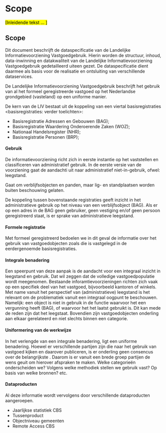 # Scope

<mark>[Inleidende tekst ... ]</mark>

## Scope
Dit document beschrijft de dataspecificatie van de Landelijke Informatievoorziening Vastgoedgebruik. Hierin worden de structuur, inhoud, data-inwinning en datakwaliteit van de Landelijke Informatievoorziening Vastgoedgebruik gedetailleerd uiteen gezet. De dataspecificatie dient daarmee als basis voor de realisatie en ontsluiting van verschillende dataservices.

De Landelijke Informatievoorziening Vastgoedgebruik beschrijft het gebruik van al het formeel geregistreerde vastgoed op het Nederlandse grondgebied (vasteland) op een uniforme manier.

De kern van de LIV bestaat uit de koppeling van een viertal basisregistraties <basisregistraties: verder toelichten>:
* Basisregistratie Adressen en Gebouwen (BAG);
* Basisregistratie Waardering Onderoerende Zaken (WOZ);
* Nationaal Handelsregister (NHR);
* Basisregistratie Personen (BRP);

#### Gebruik
De informatievoorziening richt zich in eerste instantie op het vaststellen en classificeren van administratief gebruik. In de eerste versie van de voorziening gaat de aandachti uit naar administratief niet-in-gebruik, ofwel: leegstand.

Gaat om verblijfsobjecten en panden, maar lig- en standplaatsen worden buiten beschouwing gelaten.

De koppeling tussen bovenstaande registraties geeft inzicht in het administratieve gebruik op het niveau van een verblijfsobject (BAG). Als er op een adres in de BAG geen gebruiker, geen vestiging en/of geen persoon geregistreerd staat, is er sprake van administratieve leegstand. 

#### Formele registratie
Met formeel geregistreerd bedoelen we in dit geval de informatie over het gebruik van vastgoedobjecten zoals die is vastgelegd in de eerdergenoemde basisregistraties.

#### Integrale benadering
Een speerpunt van deze aanpak is de aandacht voor een integraal inzicht in leegstand en gebruik. Dat wil zeggen dat de volledige vastgoedpopulatie wordt meegenomen. Bestaande inforamtievoorzieningen richten zich vaak op een specifiek deel van het vastgoed, bijvoorbeeld kantoren of winkels. Met name vanuit het perspectief van (administratieve) leegstand is het relevant om de problematiek vanuit een integraal oogpunt te beschouwen. Namelijk: een object is niet in gebruik in de functie waarvoor het een vergunning heeft (BAG), of waarvoor het het laatst gebruikt is. Dit kan mede de reden zijn dat het leegstaat. Bovendien zijn vastgoedobjecten onderling aan elkaar gerelateerd en niet slechts binnen een categorie. <!-- Dit kan een stuk duidelijker geformuleerd worden-->

#### Uniformering van de werkwijze
In het  verlengde van een integrale benadering, ligt een uniforme benadering. Hoewel er verschillende partijen zijn die naar het gebruik van vastgoed kijken en daarover publiceren, is er onderling geen consencus over de belangrijkste <!-- inzichten/afspraken/uitkomsten/opvattingen-->. Daarom is er vanuit een brede groep partijen de wens geuit om hierover afspraken te maken. Welke categorieën onderscheiden we? Volgens welke methodiek stellen we gebruik vast? Op basis van welke bronnen? etc.

#### Dataproducten <!-- andere titel: ~functionaliteiten? -->
Al deze informatie wordt vervolgens door verschillende dataproducten aangeroepen. 
* Jaarlijkse statistiek CBS
* Tussenproduct
* Objectniveau gemeenten
* Remote Access CBS

<!--Dit document beschrijft de dataspecificatie, IMKL2015, van het door KLIC ontsloten dataproduct
Utiliteitsnetten.

IMKL2015 geeft de gedetailleerde beschrijving van structuur, inhoud en datakwaliteit van utiliteitsnetten
en dient als basis voor de realisatie en ontsluiting van <KLIC> services.

De gebruikstoepassing waar de semantiek van IMKL2015 door wordt bepaald komt voort uit verschillende
wetgevingen, regelingen en processen. <hier iets vergelijkbaars opnemen over basisregistraties en kaders m.b.t. gebruik?>

Deze zijn:
WION: Wet Informatie-uitwisseling Ondergrondse Netten. Uitwisseling van kabel en leiding
informatie ter voorkoming van graafschade voor de netten: telecom, riolering, water, elektriciteit,
gas en warmte

INSPIRE: Europese richtlijn voor uitwisseling van digitale gegevens gerelateerd aan milieu. Voor
deze specificatie in het bijzonder het thema Utilities en Governmental Services en daarin de Utility
Networks. Dataspecificaties voor uitwisseling kabel en leidingen informatie voor de netten:
datatransport, riolering, water, elektriciteit, gas, warmte en andere kabels & leidingen.

Besluit externe veiligheid buisleidingen (BevB): Besluit houdende milieukwaliteitseisen
externe veiligheid voor het vervoer van gevaarlijke stoffen door buisleidingen. Onder andere
opname van buisleidingen met gevaarlijke inhoud (Bgi) (en beperkingen op ruimtegebruik) in een
bestemmings- of inpassingsplan.

Register risicosituaties gevaarlijke stoffen (RRGS) Verplichting tot invoeren risico’s van
gevaarlijke stoffen in een landelijk risicoregister.

De volgende gebruikstoepassing is nog niet operationeel in IMKL2015 verwerkt.
Er is voor nu nog een onvoldoende beschreven toepassing. Er is wel al een experimenteel diagram toegevoegd om de gedachte
te bepalen.

EC61 (COM 147) EU richtlijn voor een Verordening van het Europees Parlement en Raad over
maatregelen om de kosten van de aanleg van elektronische hogesnelheidscommunicatienetwerken
te verlagen.-->
